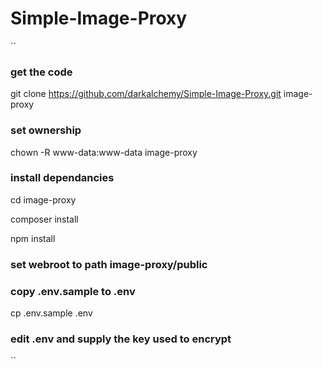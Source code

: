 # Simple-Image-Proxy

``
### get the code
git clone https://github.com/darkalchemy/Simple-Image-Proxy.git image-proxy

### set ownership
chown -R www-data:www-data image-proxy

### install dependancies
cd image-proxy

composer install

npm install

### set webroot to path image-proxy/public

### copy .env.sample to .env
cp .env.sample .env

### edit .env and supply the key used to encrypt
``
